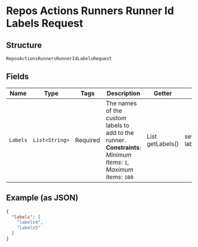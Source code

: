 
# Repos Actions Runners Runner Id Labels Request

## Structure

`ReposActionsRunnersRunnerIdLabelsRequest`

## Fields

| Name | Type | Tags | Description | Getter | Setter |
|  --- | --- | --- | --- | --- | --- |
| `Labels` | `List<String>` | Required | The names of the custom labels to add to the runner.<br>**Constraints**: *Minimum Items*: `1`, *Maximum Items*: `100` | List<String> getLabels() | setLabels(List<String> labels) |

## Example (as JSON)

```json
{
  "labels": [
    "labels4",
    "labels5"
  ]
}
```

